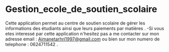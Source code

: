 # Gestion_ecole_de_soutien_scolaire
Cette application permet au centre de soutien scolaire de gérer les informations des étudiants ainsi que leurs paiements par matières    .
-Si vous etes interessé par cette application n'hesitez pas a me contacter sur mon adresse email : Aimanetarhri1997@gmail.com ou bien sur mon numero de telephone : 0624711542 .


